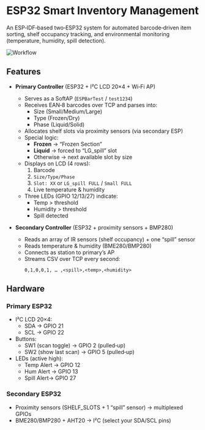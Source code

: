 # ESP32 Smart Inventory Management

An ESP‑IDF‑based two‑ESP32 system for automated barcode‑driven item sorting, shelf occupancy tracking, and environmental monitoring (temperature, humidity, spill detection).  

![Workflow](docs/overview.png)

## Features

- **Primary Controller** (ESP32 + I²C LCD 20×4 + Wi‑Fi AP)
  - Serves as a SoftAP (`ESPBarTest` / `test1234`)
  - Receives EAN‑8 barcodes over TCP and parses into:
    - Size (Small/Medium/Large)
    - Type (Frozen/Dry)
    - Phase (Liquid/Solid)
  - Allocates shelf slots via proximity sensors (via secondary ESP)
  - Special logic:
    - **Frozen** → “Frozen Section”
    - **Liquid** → forced to “LG_spill” slot
    - Otherwise → next available slot by size
  - Displays on LCD (4 rows):
    1. Barcode
    2. `Size/Type/Phase`
    3. `Slot: XX` or `LG_spill FULL` / `Small FULL`
    4. Live temperature & humidity
  - Three LEDs (GPIO 12/13/27) indicate:
    - Temp > threshold
    - Humidity > threshold
    - Spill detected

- **Secondary Controller** (ESP32 + proximity sensors + BMP280)
  - Reads an array of IR sensors (shelf occupancy) + one “spill” sensor
  - Reads temperature & humidity (BME280/BMP280)
  - Connects as station to primary’s AP
  - Streams CSV over TCP every second:
    ```
    0,1,0,0,1, … ,<spill>,<temp>,<humidity>
    ```

## Hardware

### Primary ESP32  
- I²C LCD 20×4:  
  - SDA → GPIO 21  
  - SCL → GPIO 22  
- Buttons:  
  - SW1 (scan toggle) → GPIO 2 (pulled‑up)  
  - SW2 (show last scan) → GPIO 5 (pulled‑up)  
- LEDs (active high):  
  - Temp Alert → GPIO 12  
  - Hum Alert  → GPIO 13  
  - Spill Alert→ GPIO 27  

### Secondary ESP32  
- Proximity sensors (SHELF_SLOTS + 1 “spill” sensor) → multiplexed GPIOs  
- BME280/BMP280 + AHT20 → I²C (select your SDA/SCL pins)  

